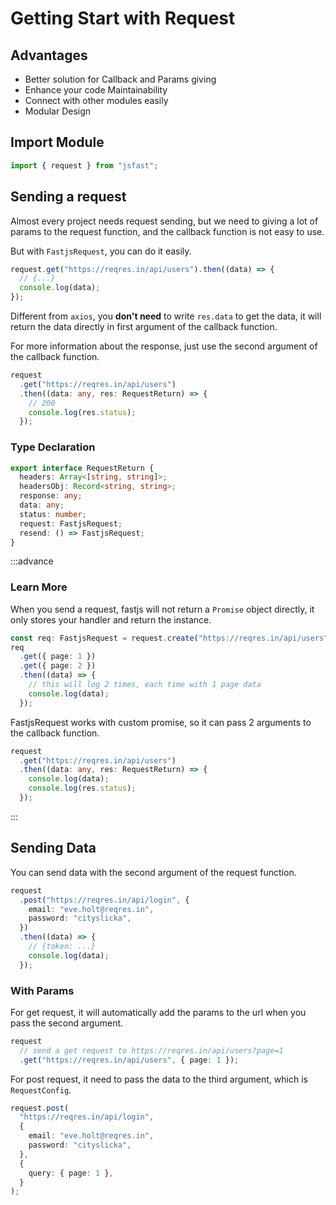 # Getting Start with Request

## Advantages

- Better solution for Callback and Params giving
- Enhance your code Maintainability
- Connect with other modules easily
- Modular Design

## Import Module

```typescript
import { request } from "jsfast";
```

## Sending a request

Almost every project needs request sending, but we need to giving a lot of params to the request function, and the callback function is not easy to use.

But with `FastjsRequest`, you can do it easily.

```typescript
request.get("https://reqres.in/api/users").then((data) => {
  // {...}
  console.log(data);
});
```

Different from `axios`, you **don't need** to write `res.data` to get the data, it will return the data directly in first argument of the callback function.

For more information about the response, just use the second argument of the callback function.

```typescript
request
  .get("https://reqres.in/api/users")
  .then((data: any, res: RequestReturn) => {
    // 200
    console.log(res.status);
  });
```

### Type Declaration

```typescript
export interface RequestReturn {
  headers: Array<[string, string]>;
  headersObj: Record<string, string>;
  response: any;
  data: any;
  status: number;
  request: FastjsRequest;
  resend: () => FastjsRequest;
}
```

:::advance

### Learn More

When you send a request, fastjs will not return a `Promise` object directly, it only stores your handler and return the instance.

```typescript
const req: FastjsRequest = request.create("https://reqres.in/api/users");
req
  .get({ page: 1 })
  .get({ page: 2 })
  .then((data) => {
    // this will log 2 times, each time with 1 page data
    console.log(data);
  });
```

FastjsRequest works with custom promise, so it can pass 2 arguments to the callback function.

```typescript
request
  .get("https://reqres.in/api/users")
  .then((data: any, res: RequestReturn) => {
    console.log(data);
    console.log(res.status);
  });
```

:::

## Sending Data

You can send data with the second argument of the request function.

```typescript
request
  .post("https://reqres.in/api/login", {
    email: "eve.holt@reqres.in",
    password: "cityslicka",
  })
  .then((data) => {
    // {token: ...}
    console.log(data);
  });
```

### With Params

For get request, it will automatically add the params to the url when you pass the second argument.

```typescript
request
  // send a get request to https://reqres.in/api/users?page=1
  .get("https://reqres.in/api/users", { page: 1 });
```

For post request, it need to pass the data to the third argument, which is `RequestConfig`.

```typescript
request.post(
  "https://reqres.in/api/login",
  {
    email: "eve.holt@reqres.in",
    password: "cityslicka",
  },
  {
    query: { page: 1 },
  }
);
```